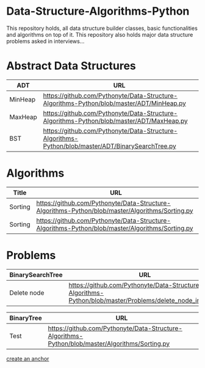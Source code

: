# Data-Structure-Algorithms-Python
This repository holds, all data structure builder classes, basic functionalities and algorithms on top of it. 
This repository also holds major data structure problems asked in interviews...

# Abstract Data Structures
| ADT | URL |
| --- | --- |
| MinHeap | https://github.com/Pythonyte/Data-Structure-Algorithms-Python/blob/master/ADT/MinHeap.py |
| MaxHeap | https://github.com/Pythonyte/Data-Structure-Algorithms-Python/blob/master/ADT/MaxHeap.py |
| BST | https://github.com/Pythonyte/Data-Structure-Algorithms-Python/blob/master/ADT/BinarySearchTree.py |

# Algorithms
| Title | URL |
| --- | --- |
| Sorting | https://github.com/Pythonyte/Data-Structure-Algorithms-Python/blob/master/Algorithms/Sorting.py |
| Sorting | https://github.com/Pythonyte/Data-Structure-Algorithms-Python/blob/master/Algorithms/Sorting.py |

# Problems
| BinarySearchTree | URL |
| --- | --- |
| Delete node | https://github.com/Pythonyte/Data-Structure-Algorithms-Python/blob/master/Problems/delete_node_in_bst.py |

| BinaryTree | URL |
| --- | --- |
| Test | https://github.com/Pythonyte/Data-Structure-Algorithms-Python/blob/master/Algorithms/Sorting.py |

[create an anchor](#https://github.com/Pythonyte/Data-Structure-Algorithms-Python/blob/master/Algorithms/Sorting.py)